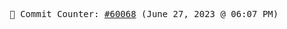 <p align="center">
    <samp>
        📮 Commit Counter: <a href="https://github.com/Javascript-void0/Javascript-void0/commits/main">#60068</a> (June 27, 2023 @ 06:07 PM)
    </samp>
</p>